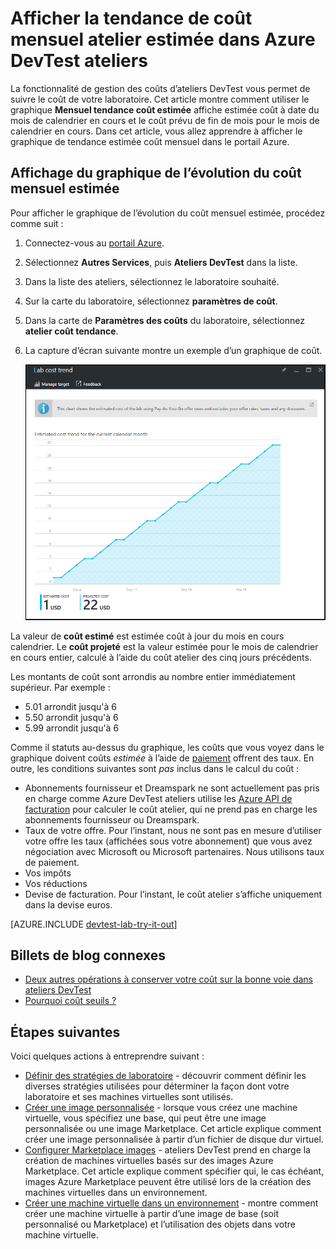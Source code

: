 <properties
    pageTitle="Afficher la tendance de coût mensuel atelier estimée dans Azure DevTest ateliers | Microsoft Azure"
    description="En savoir plus sur le graphique de tendance estimée coût mensuel Azure DevTest ateliers."
    services="devtest-lab,virtual-machines"
    documentationCenter="na"
    authors="tomarcher"
    manager="douge"
    editor=""/>

<tags
    ms.service="devtest-lab"
    ms.workload="na"
    ms.tgt_pltfrm="na"
    ms.devlang="na"
    ms.topic="article"
    ms.date="09/06/2016"
    ms.author="tarcher"/>

# <a name="view-the-monthly-estimated-lab-cost-trend-in-azure-devtest-labs"></a>Afficher la tendance de coût mensuel atelier estimée dans Azure DevTest ateliers

La fonctionnalité de gestion des coûts d’ateliers DevTest vous permet de suivre le coût de votre laboratoire. Cet article montre comment utiliser le graphique **Mensuel tendance coût estimée** affiche estimée coût à date du mois de calendrier en cours et le coût prévu de fin de mois pour le mois de calendrier en cours. Dans cet article, vous allez apprendre à afficher le graphique de tendance estimée coût mensuel dans le portail Azure.

## <a name="viewing-the-monthly-estimated-cost-trend-chart"></a>Affichage du graphique de l’évolution du coût mensuel estimée

Pour afficher le graphique de l’évolution du coût mensuel estimée, procédez comme suit : 

1. Connectez-vous au [portail Azure](http://go.microsoft.com/fwlink/p/?LinkID=525040).

1. Sélectionnez **Autres Services**, puis **Ateliers DevTest** dans la liste.

1. Dans la liste des ateliers, sélectionnez le laboratoire souhaité.   

1. Sur la carte du laboratoire, sélectionnez **paramètres de coût**.

1. Dans la carte de **Paramètres des coûts** du laboratoire, sélectionnez **atelier coût tendance**.

1. La capture d’écran suivante montre un exemple d’un graphique de coût. 

    ![Coût de graphique](./media/devtest-lab-configure-cost-management/graph.png)

La valeur de **coût estimé** est estimée coût à jour du mois en cours calendrier. Le **coût projeté** est la valeur estimée pour le mois de calendrier en cours entier, calculé à l’aide du coût atelier des cinq jours précédents.
 
Les montants de coût sont arrondis au nombre entier immédiatement supérieur. Par exemple : 

- 5.01 arrondit jusqu'à 6 
- 5.50 arrondit jusqu'à 6
- 5.99 arrondit jusqu'à 6

Comme il statuts au-dessus du graphique, les coûts que vous voyez dans le graphique doivent coûts *estimée* à l’aide de [paiement](https://azure.microsoft.com/offers/ms-azr-0003p/) offrent des taux.
En outre, les conditions suivantes sont *pas* inclus dans le calcul du coût :

- Abonnements fournisseur et Dreamspark ne sont actuellement pas pris en charge comme Azure DevTest ateliers utilise les [Azure API de facturation](../billing-usage-rate-card-overview.md) pour calculer le coût atelier, qui ne prend pas en charge les abonnements fournisseur ou Dreamspark.
- Taux de votre offre. Pour l’instant, nous ne sont pas en mesure d’utiliser votre offre les taux (affichées sous votre abonnement) que vous avez négociation avec Microsoft ou Microsoft partenaires. Nous utilisons taux de paiement.
- Vos impôts
- Vos réductions
- Devise de facturation. Pour l’instant, le coût atelier s’affiche uniquement dans la devise euros.

[AZURE.INCLUDE [devtest-lab-try-it-out](../../includes/devtest-lab-try-it-out.md)]

## <a name="related-blog-posts"></a>Billets de blog connexes

- [Deux autres opérations à conserver votre coût sur la bonne voie dans ateliers DevTest](https://blogs.msdn.microsoft.com/devtestlab/2016/06/21/keep-your-cost-on-track/)
- [Pourquoi coût seuils ?](https://blogs.msdn.microsoft.com/devtestlab/2016/04/11/why-cost-thresholds/)

## <a name="next-steps"></a>Étapes suivantes

Voici quelques actions à entreprendre suivant :

- [Définir des stratégies de laboratoire](./devtest-lab-set-lab-policy.md) - découvrir comment définir les diverses stratégies utilisées pour déterminer la façon dont votre laboratoire et ses machines virtuelles sont utilisés. 
- [Créer une image personnalisée](./devtest-lab-create-template.md) - lorsque vous créez une machine virtuelle, vous spécifiez une base, qui peut être une image personnalisée ou une image Marketplace. Cet article explique comment créer une image personnalisée à partir d’un fichier de disque dur virtuel.
- [Configurer Marketplace images](./devtest-lab-configure-marketplace-images.md) - ateliers DevTest prend en charge la création de machines virtuelles basés sur des images Azure Marketplace. Cet article explique comment spécifier qui, le cas échéant, images Azure Marketplace peuvent être utilisé lors de la création des machines virtuelles dans un environnement.
- [Créer une machine virtuelle dans un environnement](./devtest-lab-add-vm-with-artifacts.md) - montre comment créer une machine virtuelle à partir d’une image de base (soit personnalisé ou Marketplace) et l’utilisation des objets dans votre machine virtuelle.